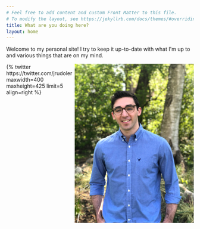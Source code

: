 ```yaml
---
# Feel free to add content and custom Front Matter to this file.
# To modify the layout, see https://jekyllrb.com/docs/themes/#overriding-theme-defaults
title: What are you doing here? 
layout: home 
---
```

Welcome to my personal site! I try to keep it up-to-date with what I'm up to and various things that are on my mind. 

<img src="/images/Backyard_2.jpg" alt="This is me" width="320" align="right"/>
{% twitter https://twitter.com/jrudoler maxwidth=400 maxheight=425 limit=5 align=right %}

<a rel="me" href="https://neuromatch.social/@jrudoler"></a>
